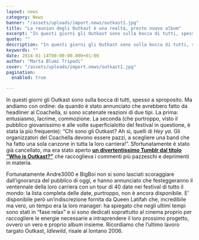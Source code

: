 ```yaml
---
layout: news
category: News
banner: "/assets/uploads/import.news/outkast1.jpg"
title: "La reunion degli Outkast è una realtà, presto nuovo album"
excerpt: "In questi giorni gli Outkast sono sulla bocca di tutti, spesso a sproposito. Ma andiamo con ordine: da quando è stato annunciato che avrebbero fatto da headliner al Coachella, si sono scatenate reazioni di due tipi. La prima: entusiasmo, lacrime, commozione. La seconda (che purtroppo, visto il pubblico giovanissimo e alle volte superficialotto del festival [&hellip"
quote: ""
description: "In questi giorni gli Outkast sono sulla bocca di tutti, spesso a sproposito. Ma andiamo con ordine: da quando è stato annunciato che avrebbero fatto da headliner al Coachella, si sono scatenate reazioni di due tipi. La prima: entusiasmo, lacrime, commozione. La seconda (che purtroppo, visto il pubblico giovanissimo e alle volte superficialotto del festival [&hellip"
keywords: ""
date: 2014-01-14T00:00:00.000+01:00
author: "Marta Blumi Tripodi"
cover: "/assets/uploads/import.news/outkast1.jpg"
pagination:
  enabled: true

---
```


[](https://hotmc.com/la-reunion-degli-outkast-e-una-realta-presto-nuovo-album/outkast1/)

In questi giorni gli Outkast sono sulla bocca di tutti, spesso a sproposito. Ma andiamo con ordine: da quando è stato annunciato che avrebbero fatto da headliner al Coachella, si sono scatenate reazioni di due tipi. La prima: entusiasmo, lacrime, commozione. La seconda (che purtroppo, visto il pubblico giovanissimo e alle volte superficialotto del festival in questione, è stata la più frequente): “Chi sono gli Outkast? Ah sì, quelli di _Hey ya_. Gli organizzatori del Coachella devono essere pazzi, a scegliere una band che ha fatto una sola canzone in tutta la loro carriera!”. Sfortunatamente è stato già cancellato, ma era stato aperto [**un divertentissimo Tumblr dal titolo “Who is Outkast?”**](http://www.salon.com/2014/01/11/america%5Fhas%5Fapparently%5Fforgotten%5Foutkast%5Fpartner/ "http://www.salon.com/2014/01/11/america_has_apparently_forgotten_outkast_partner/") che raccoglieva i commenti più pazzeschi e deprimenti in materia.

Fortunatamente Andre3000 e BigBoi non si sono lasciati scoraggiare dall’ignoranza del pubblico di oggi, e hanno annunciato che festeggeranno il ventennale della loro carriera con un tour di 40 date nei festival di tutto il mondo: la lista completa delle date, purtroppo, non è ancora disponibile. E’ disponibile però un’indiscrezione fornita da Queen Latifah che, incredibile ma vero, un tempo era la loro manager: ha spiegato che negli ultimi tempi sono stati in “fase relax” e si sono dedicati soprattutto al cinema proprio per raccogliere le energie necessarie a intraprendere il loro prossimo progetto, ovvero un vero e proprio album insieme. Ricordiamo che l’ultimo lavoro targato Outkast, _Idlewild_, risale al lontano 2006.